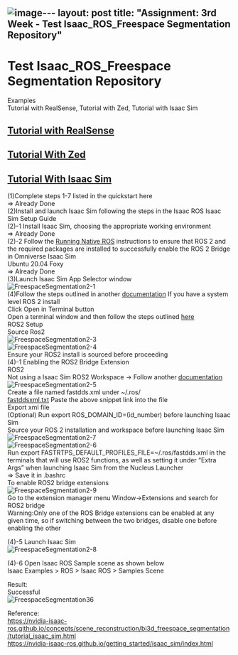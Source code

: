 ![image](https://github.com/growingpenguin/growingpenguin.github.io/assets/110277903/c39d5a61-301a-40a8-b696-efee84dfcc2b)---
layout: post
title:  "Assignment: 3rd Week - Test Isaac_ROS_Freespace Segmentation Repository"
---
# Test Isaac_ROS_Freespace Segmentation Repository
Examples <br/>
Tutorial with RealSense, Tutorial with Zed, Tutorial with Isaac Sim <br/>

## [Tutorial with RealSense](https://nvidia-isaac-ros.github.io/concepts/scene_reconstruction/bi3d_freespace_segmentation/tutorial_realsense.html) 

## [Tutorial With Zed](https://nvidia-isaac-ros.github.io/concepts/scene_reconstruction/bi3d_freespace_segmentation/tutorial_zed.html)

## [Tutorial With Isaac Sim](https://nvidia-isaac-ros.github.io/concepts/scene_reconstruction/bi3d_freespace_segmentation/tutorial_isaac_sim.html)
(1)Complete steps 1-7 listed in the quickstart here <br/>
=> Already Done <br/>
(2)Install and launch Isaac Sim following the steps in the Isaac ROS Isaac Sim Setup Guide <br/>
(2)-1 Install Isaac Sim, choosing the appropriate working environment <br/>
=> Already Done <br/>
(2)-2 Follow the [Running Native ROS](https://docs.omniverse.nvidia.com/isaacsim/latest/installation/install_ros.html) instructions to ensure that ROS 2 and the required packages are installed to successfully enable the ROS 2 Bridge in Omniverse Isaac Sim <br/>
Ubuntu 20.04 Foxy <br/>
=> Already Done <br/>
(3)Launch Isaac Sim App Selector window <br/>
![FreespaceSegmentation2-1](https://github.com/growingpenguin/growingpenguin.github.io/assets/110277903/0aa5850d-8ce2-42cc-927f-ac0b1634ea22) <br/>
(4)Follow the steps outlined in another [documentation](https://docs.omniverse.nvidia.com/isaacsim/latest/installation/install_ros.html#running-native-ros)
If you have a system level ROS 2 install <br/>
Click Open in Terminal button <br/>
Open a terminal window and then follow the steps outlined [here](https://nvidia-isaac-ros.github.io/getting_started/isaac_sim/index.html) <br/>
ROS2 Setup <br/>
Source Ros2 <br/>
![FreespaceSegmentation2-3](https://github.com/growingpenguin/growingpenguin.github.io/assets/110277903/af60dabe-41df-4197-b8e7-3761903d5cb9) <br/>
![FreespaceSegmentation2-4](https://github.com/growingpenguin/growingpenguin.github.io/assets/110277903/93ddc339-f46b-4ccf-b33f-f7683f47b7dc) <br/>
Ensure your ROS2 install is sourced before proceeding <br/>
(4)-1 Enabling the ROS2 Bridge Extension <br/>
ROS2 <br/>
Not using a Isaac Sim ROS2 Workspace -> Follow another [documentation](https://docs.omniverse.nvidia.com/isaacsim/latest/installation/install_ros.html#running-native-ros) <br/>
![FreespaceSegmentation2-5](https://github.com/growingpenguin/growingpenguin.github.io/assets/110277903/e58d622d-4a64-4bfa-8f79-e01763e76fa4) <br/>
Create a file named fastdds.xml under ~/.ros/ <br/>
[fastddsxml.txt](https://github.com/growingpenguin/growingpenguin.github.io/files/13973052/fastddsxml.txt)
Paste the above snippet link into the file <br/>
Export xml file <br/>
(Optional) Run export ROS_DOMAIN_ID=(id_number) before launching Isaac Sim <br/>
Source your ROS 2 installation and workspace before launching Isaac Sim <br/>
![FreespaceSegmentation2-7](https://github.com/growingpenguin/growingpenguin.github.io/assets/110277903/804d9ccb-24f5-4f78-aedf-5e2ad4940c17) <br/>
![FreespaceSegmentation2-6](https://github.com/growingpenguin/growingpenguin.github.io/assets/110277903/57a8ca77-b4a5-4ebc-9487-5907ffe97bd6) <br/>
Run export FASTRTPS_DEFAULT_PROFILES_FILE=~/.ros/fastdds.xml in the terminals that will use ROS2 functions, as well as setting it under “Extra Args” when launching Isaac Sim from the Nucleus Launcher <br/>
=> Save it in .bashrc <br/>
To enable ROS2 bridge extensions <br/>
![FreespaceSegmentation2-9](https://github.com/growingpenguin/growingpenguin.github.io/assets/110277903/a30e1977-b288-48f8-96b4-ca1effc91b91) <br/>
Go to the extension manager menu Window->Extensions and search for ROS2 bridge  <br/>
Warning:Only one of the ROS Bridge extensions can be enabled at any given time, so if switching between the two bridges, disable one before enabling the other <br/>












(4)-5 Launch Isaac Sim <br/>
![FreespaceSegmentation2-8](https://github.com/growingpenguin/growingpenguin.github.io/assets/110277903/24818f16-b4d5-4707-89a4-313e823f0e88)

(4)-6 Open Isaac ROS Sample scene as shown below <br/>
Isaac Examples > ROS > Isaac ROS > Samples Scene <br/>

Result: <br/>
Successful <br/>
![FreespaceSegmentation36](https://github.com/growingpenguin/growingpenguin.github.io/assets/110277903/ca883302-1626-42e3-b672-528a43bb07b8)

Reference: <br/>
https://nvidia-isaac-ros.github.io/concepts/scene_reconstruction/bi3d_freespace_segmentation/tutorial_isaac_sim.html <br/>
https://nvidia-isaac-ros.github.io/getting_started/isaac_sim/index.html <br/>



